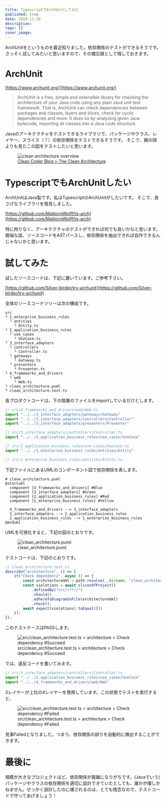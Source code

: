 ```yaml
---
title: TypescriptでArchUnitしてみた
published: true
date: 2020-11-28
description: 
tags: []
cover_image: 
---
```


ArchUnitをというものを最近知りました。依存関係のテストができるそうです。さっそく試してみたいと思いますので、その備忘録として残しておきます。

<!--  TODO: TOC -->

# ArchUnit

[https://www.archunit.org/](https://www.archunit.org/)  <!--  TODO: embed  -->

> ArchUnit is a free, simple and extensible library for checking the architecture of your Java code using any plain Java unit test framework. That is, ArchUnit can check dependencies between packages and classes, layers and slices, check for cyclic dependencies and more. It does so by analyzing given Java bytecode, importing all classes into a Java code structure.

Javaのアーキテクチャをテストできるライブラリで、パッケージやクラス、レイヤー、スライス（？）の依存関係をテストできるそうです。
そこで、親の顔よりも見たこの図をテストしたいと思います。

<figure title="Clean Coder Blog > The Clean Architecture">
<img alt="clean architecture overview" src="https://blog.cleancoder.com/uncle-bob/images/2012-08-13-the-clean-architecture/CleanArchitecture.jpg">
<figcaption><a href="https://blog.cleancoder.com/uncle-bob/2012/08/13/the-clean-architecture.html">Clean Coder Blog > The Clean Architecture</a></figcaption>
</figure>

# TypescriptでもArchUnitしたい

ArchUnitはJava製です。私はTypescriptのArchUnitがしたいです。
そこで、良さげなライブラリを発見しました。

[https://github.com/MaibornWolff/ts-arch](https://github.com/MaibornWolff/ts-arch)  <!--  TODO: embed  -->

特に拘りなく、アーキテクチャのテストができれば何でも良いかなと思います。
極端な話、ソースコードをASTパースし、依存関係を抽出できれば自作できるんじゃないかと思います。

# 試してみた

試したソースコードは、下記に置いています。ご参考下さい。

[https://github.com/Silver-birder/try-archunit](https://github.com/Silver-birder/try-archunit)  <!--  TODO: embed  -->

全体のソースコードツリーは次の構成です。

```
src
└ 1_enterprise_business_rules
  └ entities
    └ Entity.ts
└ 2_application_business_rules
  └ use_cases
    └ UseCase.ts
└ 3_interface_adapters
  └ controllers
    └ Controller.ts
  └ gateways
    └ Gateway.ts
  └ presenters
    └ Presenter.ts
└ 4_frameworks_and_drivers
  └ web
    └ Web.ts
└ clean_architecture.puml
└ clean_architecture.test.ts
```

各プロダクトコードは、下の階層のファイルをimportしているだけとします。

```typescript
// src/4_frameworks_and_drivers/web/Web.ts
import "../../3_interface_adapters/gateways/Gateway"
import "../../3_interface_adapters/controllers/Controller"
import "../../3_interface_adapters/presenters/Presenter"
```

```typescript
// src/3_interface_adapters/controllers/Controller.ts
import "../../2_application_business_rules/use_cases/UseCase"
```

```typescript
// src/2_application_business_rules/use_cases/UseCase.ts
import "../../1_enterprise_business_rules/entities/Entity"
```

```typescript
// src/1_enterprise_business_rules/entities/Entity.ts
```

下記ファイルにあるUMLのコンポーネント図で依存関係を表します。

```
# clean_architecture.puml
@startuml
  component [4_frameworks_and_drivers] #Blue
  component [3_interface_adapters] #Green
  component [2_application_business_rules] #Red
  component [1_enterprise_business_rules] #Yellow

  4_frameworks_and_drivers --> 3_interface_adapters
  3_interface_adapters --> 2_application_business_rules
  2_application_business_rules --> 1_enterprise_business_rules
@enduml
```

UMLを可視化すると、下記の図のとおりです。

<figure title="clean_architecture.puml">
<img alt="clean_architecture.puml" src="https://res.cloudinary.com/silverbirder/image/upload/v1614430164/silver-birder.github.io/blog/clean_architecture.puml.png">
<figcaption>clean_architecture.puml</figcaption>
</figure>

テストコードは、下記のとおりです。

```typescript
// clean_architecture.test.ts
describe("architecture", () => {
    it("Check dependency", async () => {
        const architectureUml = path.resolve(__dirname, "clean_architecture.puml");
        const violations = await slicesOfProject()
            .definedBy("src/(**)/")
            .should()
            .adhereToDiagramInFile(architectureUml)
            .check();
        await expect(violations).toEqual([])
    });
});
```

このテストケースはPASSします。
<figure title="src/clean_architecture.test.ts > architecture > Check dependency #Succeed">
<img alt="src/clean_architecture.test.ts > architecture > Check dependency #Succeed" src="https://res.cloudinary.com/silverbirder/image/upload/v1614430233/silver-birder.github.io/blog/src_clean_architecture_test_ts_architecture_check_dependency_succeed.png">
<figcaption>src/clean_architecture.test.ts > architecture > Check dependency #Succeed</figcaption>
</figure>

では、違反コードを書いてみます。

```typescript
// src/3_interface_adapters/controllers/Controller.ts
import "../../2_application_business_rules/use_cases/UseCase"
import "../../4_frameworks_and_drivers/web/Web"
```

3レイヤーが上位の4レイヤーを使用しています。この状態でテストを実行すると、

<figure title="src/clean_architecture.test.ts > architecture > Check dependency #Failed">
<img alt="src/clean_architecture.test.ts > architecture > Check dependency #Failed" src="https://res.cloudinary.com/silverbirder/image/upload/v1614430292/silver-birder.github.io/blog/src_clean_architecture_test_ts_architecture_check_dependency_failed.png">
<figcaption>src/clean_architecture.test.ts > architecture > Check dependency #Failed</figcaption>
</figure>

見事Failedとなりました。つまり、依存関係の誤りを自動的に検出することができます。

# 最後に
規模が大きなプロジェクトほど、依存関係が複雑になりがちです。(Javaでいう) パッケージやクラスの依存関係を適切に設計できていたとしても、誰かが壊しかねません。せっかく設計したのに壊されるのは、とても残念なので、テストコードで守ってあげましょう！
